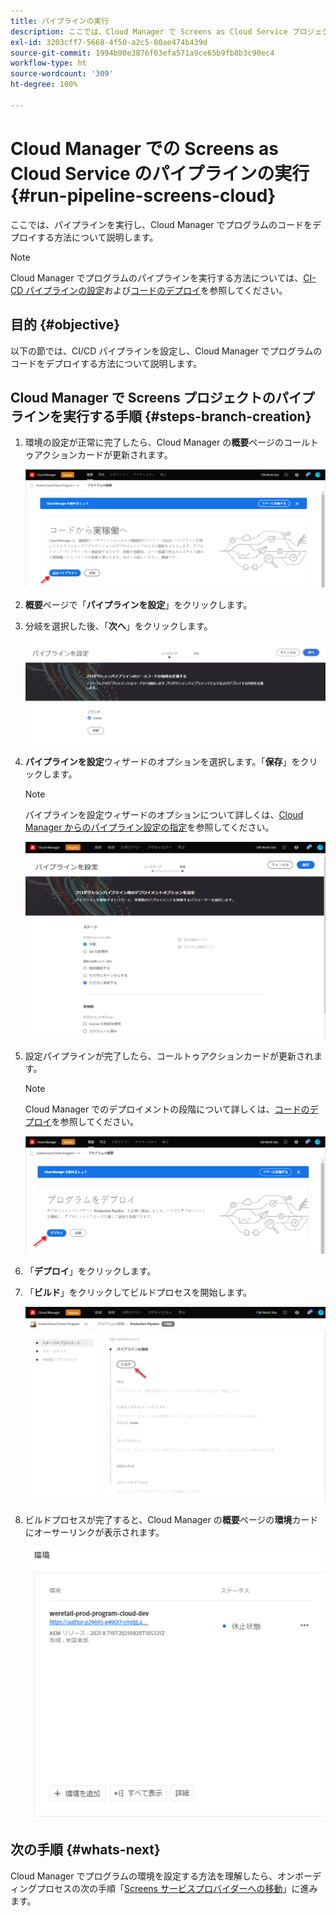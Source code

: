 ```yaml
---
title: パイプラインの実行
description: ここでは、Cloud Manager で Screens as Cloud Service プロジェクトのパイプラインを実行する方法について説明します。
exl-id: 3203cff7-5668-4f50-a2c5-80ae474b439d
source-git-commit: 1994b90e3876f03efa571a9ce65b9fb8b3c90ec4
workflow-type: ht
source-wordcount: '309'
ht-degree: 100%

---
```


# Cloud Manager での Screens as Cloud Service のパイプラインの実行 {#run-pipeline-screens-cloud}

ここでは、パイプラインを実行し、Cloud Manager でプログラムのコードをデプロイする方法について説明します。

>[!NOTE]
>Cloud Manager でプログラムのパイプラインを実行する方法については、[CI-CD パイプラインの設定](https://experienceleague.adobe.com/docs/experience-manager-cloud-service/content/implementing/using-cloud-manager/cicd-pipelines/configuring-production-pipelines.html?lang=)および[コードのデプロイ](https://experienceleague.adobe.com/docs/experience-manager-cloud-service/content/implementing/using-cloud-manager/deploy-code.html?lang=ja)を参照してください。

## 目的 {#objective}

以下の節では、CI/CD パイプラインを設定し、Cloud Manager でプログラムのコードをデプロイする方法について説明します。

## Cloud Manager で Screens プロジェクトのパイプラインを実行する手順 {#steps-branch-creation}

1. 環境の設定が正常に完了したら、Cloud Manager の&#x200B;**概要**&#x200B;ページのコールトゥアクションカードが更新されます。

   ![画像](/help/screens-cloud/assets/onboarding/add-environ3.png)

1. **概要**&#x200B;ページで「**パイプラインを設定**」をクリックします。

1. 分岐を選択した後、「**次へ**」をクリックします。

   ![画像](/help/screens-cloud/assets/onboarding/run-pipeline1.png)

1. **パイプラインを設定**&#x200B;ウィザードのオプションを選択します。「**保存**」をクリックします。

   >[!NOTE]
   >パイプラインを設定ウィザードのオプションについて詳しくは、[Cloud Manager からのパイプライン設定の指定](https://experienceleague.adobe.com/docs/experience-manager-cloud-service/content/implementing/using-cloud-manager/cicd-pipelines/configuring-production-pipelines.html?lang=)を参照してください。

   ![画像](/help/screens-cloud/assets/onboarding/run-pipeline2-a.png)

1. 設定パイプラインが完了したら、コールトゥアクションカードが更新されます。

   >[!NOTE]
   >Cloud Manager でのデプロイメントの段階について詳しくは、[コードのデプロイ](https://experienceleague.adobe.com/docs/experience-manager-cloud-service/content/implementing/using-cloud-manager/deploy-code.html?lang=ja)を参照してください。

   ![画像](/help/screens-cloud/assets/onboarding/run-pipeline3.png)

1. 「**デプロイ**」をクリックします。

1. 「**ビルド**」をクリックしてビルドプロセスを開始します。

   ![画像](/help/screens-cloud/assets/onboarding/run-pipeline4.png)

1. ビルドプロセスが完了すると、Cloud Manager の&#x200B;**概要**&#x200B;ページの&#x200B;**環境**&#x200B;カードにオーサーリンクが表示されます。

   ![画像](/help/screens-cloud/assets/onboarding/run-pipeline5.png)

## 次の手順 {#whats-next}

Cloud Manager でプログラムの環境を設定する方法を理解したら、オンボーディングプロセスの次の手順「[Screens サービスプロバイダーへの移動](/help/screens-cloud/configuring/navigating-to-screens-services-provider.md)」に進みます。
